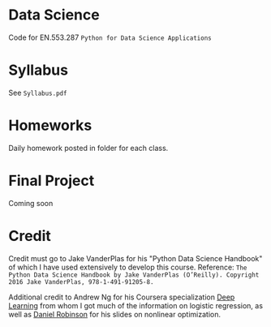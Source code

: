 # Data Science
Code for EN.553.287
`Python for Data Science Applications`

# Syllabus
See `Syllabus.pdf`

# Homeworks
Daily homework posted in folder for each class.

# Final Project
Coming soon

# Credit
Credit must go to Jake VanderPlas for his "Python Data Science Handbook" of which I have used extensively to develop this course.
Reference: `The Python Data Science Handbook by Jake VanderPlas (O’Reilly). Copyright 2016 Jake VanderPlas, 978-1-491-91205-8.`

Additional credit to Andrew Ng for his Coursera specialization [Deep Learning](https://www.coursera.org/specializations/deep-learning)
from whom I got much of the information on logistic regression, as well as [Daniel Robinson](https://sites.google.com/site/danielprobinson/)
for his slides on nonlinear optimization.
